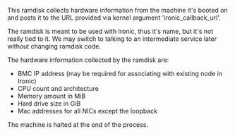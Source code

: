 This ramdisk collects hardware information from the machine
it's booted on and posts it to the URL provided via
kernel argument 'ironic_callback_url'.

The ramdisk is meant to be used with Ironic, thus it's name,
but it's not really tied to it. We may switch to talking
to an intermediate service later without changing ramdisk
code.

The hardware information collected by the ramdisk are:

* BMC IP address (may be required for associating with existing node in Ironic)
* CPU count and architecture
* Memory amount in MiB
* Hard drive size in GiB
* Mac addresses for all NICs except the loopback

The machine is halted at the end of the process.
